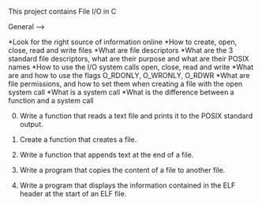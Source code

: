 This project contains File I/O in C

General -->

*Look for the right source of information online
*How to create, open, close, read and write files
*What are file descriptors
*What are the 3 standard file descriptors, what are their purpose and what are their POSIX names
*How to use the I/O system calls open, close, read and write
*What are and how to use the flags O_RDONLY, O_WRONLY, O_RDWR
*What are file permissions, and how to set them when creating a file with the open system call
*What is a system call
*What is the difference between a function and a system call


0. Write a function that reads a text file and prints it to the POSIX standard output.

1. Create a function that creates a file.

2. Write a function that appends text at the end of a file.

3. Write a program that copies the content of a file to another file.

4. Write a program that displays the information contained in the ELF header at the start of an ELF file.

